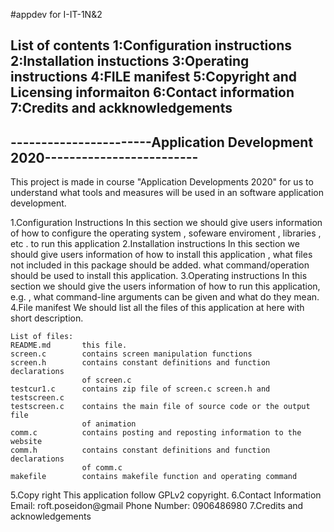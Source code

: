 #appdev for I-IT-1N&2



List of contents
1:Configuration instructions
2:Installation instuctions
3:Operating instructions
4:FILE manifest
5:Copyright and Licensing informaiton
6:Contact information
7:Credits and ackknowledgements
----------------------------------------------------------------------------
-----------------------Application Development 2020-------------------------
----------------------------------------------------------------------------

This project is made in course "Application Developments 2020" for us to 
understand what tools and measures will be used in an software application
development.


1.Configuration Instructions
	In this section we should give users information of how to configure the
	operating system , sofeware enviroment , libraries , etc . to run this 
	application
2.Installation instructions
	In this section we should give users information of how to install this
	application , what files not included in this package should be added.
	what command/operation should be used to install this application.
3.Operating instructions
	In this section we should give the users information of how to run this 
	application, e.g. , what command-line arguments can be given and what do
	they mean.
4.File manifest
	We should list all the files of this application at here with short 
	description.

	List of files:
	README.md		this file.
	screen.c		contains screen manipulation functions
	screen.h		contains constant definitions and function declarations
					of screen.c
	testcur1.c		contains zip file of screen.c screen.h and testscreen.c
	testscreen.c 	contains the main file of source code or the output file
					of animation
	comm.c			contains posting and reposting information to the website 
	comm.h			contains constant definitions and function declarations
					of comm.c
	makefile		contains makefile function and operating command
	
5.Copy right
	This application follow GPLv2 copyright.
6.Contact Information
	Email:			roft.poseidon@gmail
	Phone Number:	0906486980
7.Credits and acknowledgements
	
